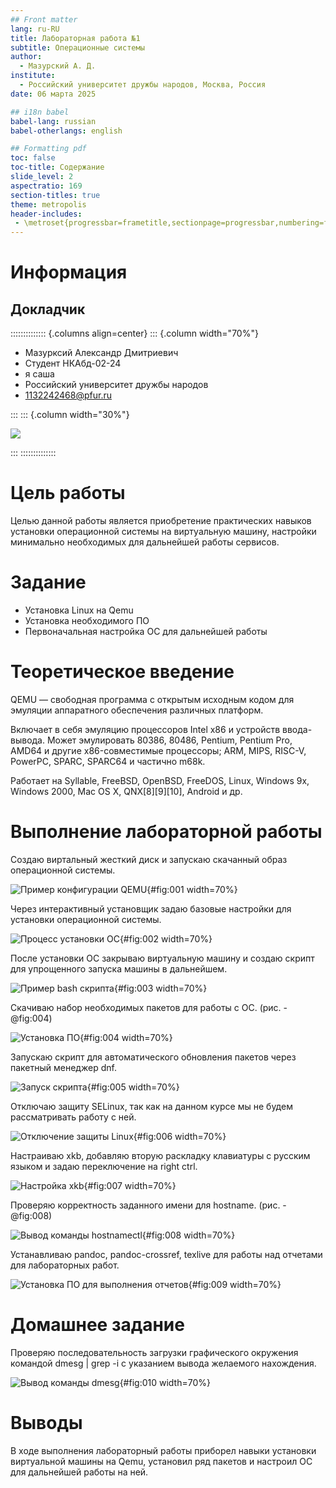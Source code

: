 ```yaml
---
## Front matter
lang: ru-RU
title: Лабораторная работа №1
subtitle: Операционные системы
author:
  - Мазурский А. Д.
institute:
  - Российский университет дружбы народов, Москва, Россия
date: 06 марта 2025

## i18n babel
babel-lang: russian
babel-otherlangs: english

## Formatting pdf
toc: false
toc-title: Содержание
slide_level: 2
aspectratio: 169
section-titles: true
theme: metropolis
header-includes:
 - \metroset{progressbar=frametitle,sectionpage=progressbar,numbering=fraction}
---
```


# Информация

## Докладчик

:::::::::::::: {.columns align=center}
::: {.column width="70%"}

  * Мазурксий Александр Дмитриевич
  * Студент НКАбд-02-24
  * я саша
  * Российский университет дружбы народов
  * [1132242468@pfur.ru](mailto:1132242468@pfur.ru)

:::
::: {.column width="30%"}

![](./image/mazurskiy.jpg)

:::
::::::::::::::

# Цель работы

Целью данной работы является приобретение практических навыков установки операционной системы на виртуальную машину, настройки минимально необходимых для дальнейшей работы сервисов.

# Задание

- Установка Linux на Qemu
- Установка необходимого ПО
- Первоначальная настройка ОС для дальнейшей работы

# Теоретическое введение

QEMU — свободная программа с открытым исходным кодом для эмуляции аппаратного обеспечения различных платформ.

Включает в себя эмуляцию процессоров Intel x86 и устройств ввода-вывода. Может эмулировать 80386, 80486, Pentium, Pentium Pro, AMD64 и другие x86-совместимые процессоры; ARM, MIPS, RISC-V, PowerPC, SPARC, SPARC64 и частично m68k.

Работает на Syllable, FreeBSD, OpenBSD, FreeDOS, Linux, Windows 9x, Windows 2000, Mac OS X, QNX[8][9][10], Android и др. 

# Выполнение лабораторной работы

Создаю виртальный жесткий диск и запускаю скачанный образ операционной системы.

![Пример конфигурации QEMU](image/1.png){#fig:001 width=70%}

Через интерактивный установщик задаю базовые настройки для установки операционной системы.

![Процесс установки ОС](image/2.png){#fig:002 width=70%}

После установки ОС закрываю виртуальную машину и создаю скрипт для упрощенного запуска машины в дальнейшем.

![Пример bash скрипта](image/3.png){#fig:003 width=70%}

Скачиваю набор необходимых пакетов для работы с ОС. (рис. -@fig:004)

![Установка ПО](image/4.png){#fig:004 width=70%}

Запускаю скрипт для автоматического обновления пакетов через пакетный менеджер dnf.

![Запуск скрипта](image/5.png){#fig:005 width=70%}

Отключаю защиту SELinux, так как на данном курсе мы не будем рассматривать работу с ней.

![Отключение защиты Linux](image/6.png){#fig:006 width=70%}

Настраиваю xkb, добавляю вторую раскладку клавиатуры с русским языком и задаю переключение на right ctrl.

![Настройка xkb](image/7.png){#fig:007 width=70%}

Проверяю корректность заданного имени для hostname. (рис. -@fig:008)

![Вывод команды hostnamectl](image/8.png){#fig:008 width=70%}

Устанавливаю pandoc, pandoc-crossref, texlive для работы над отчетами для лабораторных работ.

![Установка ПО для выполнения отчетов](image/9.png){#fig:009 width=70%}

# Домашнее задание

Проверяю последовательность загрузки графического окружения командой dmesg | grep -i с указанием вывода желаемого нахождения.

![Вывод команды dmesg](image/10.png){#fig:010 width=70%}

# Выводы

В ходе выполнения лабораторный работы приборел навыки установки виртуальной машины на Qemu, установил ряд пакетов и настроил ОС для дальнейшей работы на ней.

